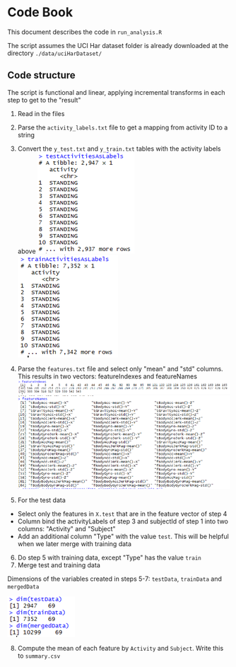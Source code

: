 # Code Book

This document describes the code in `run_analysis.R`

The script assumes the UCI Har dataset folder is already downloaded at the directory `./data/uciHarDataset/`

## Code structure

The script is functional and linear, applying incremental transforms in each step to get to the "result"

1. Read in the files
2. Parse the `activity_labels.txt` file to get a mapping from activity ID to a string

3. Convert the `y_test.txt` and `y_train.txt` tables with the activity labels above
 ![alt text](https://raw.githubusercontent.com/TienSFU25/DataScience/master/data-cleaning/images/testActLabels.PNG "Test Activity Labels")
 ![alt text](https://raw.githubusercontent.com/TienSFU25/DataScience/master/data-cleaning/images/trainActLabels.PNG "Training Activity Labels")
4. Parse the `features.txt` file and select only "mean" and "std" columns. This results in two vectors: featureIndexes and featureNames
 ![alt text](https://raw.githubusercontent.com/TienSFU25/DataScience/master/data-cleaning/images/featureIndexes.PNG "Feature Indexes")
 ![alt text](https://raw.githubusercontent.com/TienSFU25/DataScience/master/data-cleaning/images/featureNames.PNG "Feature Names")

5. For the test data
 * Select only the features in `X.test` that are in the feature vector of step 4
 * Column bind the activityLabels of step 3 and subjectId of step 1 into two columns: "Activity" and "Subject"
 * Add an additional column "Type" with the value `test`. This will be helpful when we later merge with training data

6. Do step 5 with training data, except "Type" has the value `train`
7. Merge test and training data

Dimensions of the variables created in steps 5-7: `testData`, `trainData` and `mergedData`

![alt text](https://raw.githubusercontent.com/TienSFU25/DataScience/master/data-cleaning/images/dims.PNG "Dimensions of the 3 variables in steps 5-7")

8. Compute the mean of each feature by `Activity` and `Subject`. Write this to `summary.csv`